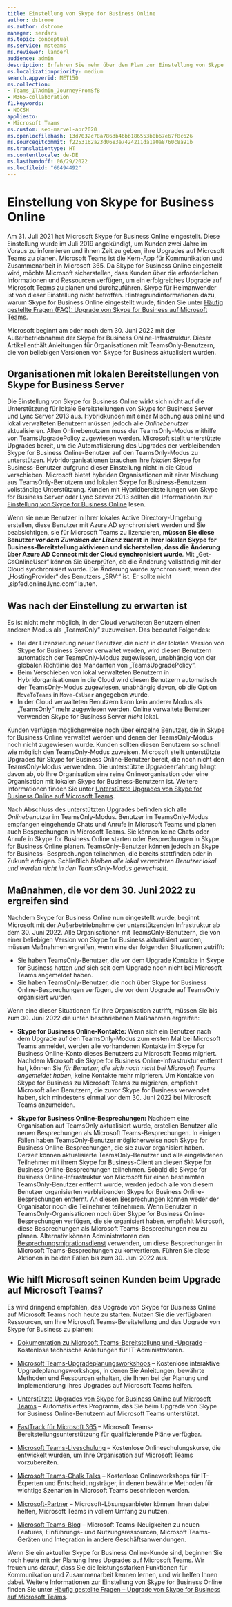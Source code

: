 ```yaml
---
title: Einstellung von Skype for Business Online
author: dstrome
ms.author: dstrome
manager: serdars
ms.topic: conceptual
ms.service: msteams
ms.reviewer: landerl
audience: admin
description: Erfahren Sie mehr über den Plan zur Einstellung von Skype for Business Online und darüber, wie Microsoft seinen Kunden bei der Migration zu Microsoft Teams hilft.
ms.localizationpriority: medium
search.appverid: MET150
ms.collection:
- Teams_ITAdmin_JourneyFromSfB
- M365-collaboration
f1.keywords:
- NOCSH
appliesto:
- Microsoft Teams
ms.custom: seo-marvel-apr2020
ms.openlocfilehash: 13d7032c78a7863b46bb186553b0b67e67f8c626
ms.sourcegitcommit: f2253162a23d0683e7424211da1a0a8760c8a91b
ms.translationtype: HT
ms.contentlocale: de-DE
ms.lasthandoff: 06/29/2022
ms.locfileid: "66494492"
---
```

# <a name="skype-for-business-online-retirement"></a>Einstellung von Skype for Business Online

Am 31. Juli 2021 hat Microsoft Skype for Business Online eingestellt. Diese Einstellung wurde im Juli 2019 angekündigt, um Kunden zwei Jahre im Voraus zu informieren und ihnen Zeit zu geben, ihre Upgrades auf Microsoft Teams zu planen. Microsoft Teams ist die Kern-App für Kommunikation und Zusammenarbeit in Microsoft 365. Da Skype for Business Online eingestellt wird, möchte Microsoft sicherstellen, dass Kunden über die erforderlichen Informationen und Ressourcen verfügen, um ein erfolgreiches Upgrade auf Microsoft Teams zu planen und durchzuführen.  Skype für Heimanwender ist von dieser Einstellung nicht betroffen. Hintergrundinformationen dazu, warum Skype for Business Online eingestellt wurde, finden Sie unter [Häufig gestellte Fragen (FAQ): Upgrade von Skype for Business auf Microsoft Teams](FAQ-journey.yml).

Microsoft beginnt am oder nach dem 30. Juni 2022 mit der Außerbetriebnahme der Skype for Business Online-Infrastruktur. Dieser Artikel enthält Anleitungen für Organisationen mit TeamsOnly-Benutzern, die von beliebigen Versionen von Skype for Business aktualisiert wurden.


## <a name="organizations-with-on-premises-deployments-of-skype-for-business-server"></a>Organisationen mit lokalen Bereitstellungen von Skype for Business Server

Die Einstellung von Skype for Business Online wirkt sich nicht auf die Unterstützung für lokale Bereitstellungen von Skype for Business Server und Lync Server 2013 aus. Hybridkunden mit einer Mischung aus online und lokal verwalteten Benutzern müssen jedoch alle *Onlinebenutzer* aktualisieren. Allen Onlinebenutzern muss der TeamsOnly-Modus mithilfe von TeamsUpgradePolicy zugewiesen werden. Microsoft stellt unterstützte Upgrades bereit, um die Automatisierung des Upgrades der verbleibenden Skype for Business Online-Benutzer auf den TeamsOnly-Modus zu unterstützen. Hybridorganisationen brauchen ihre *lokalen* Skype for Business-Benutzer aufgrund dieser Einstellung nicht in die Cloud verschieben. Microsoft bietet hybriden Organisationen mit einer Mischung aus TeamsOnly-Benutzern und lokalen Skype for Business-Benutzern vollständige Unterstützung. Kunden mit Hybridbereitstellungen von Skype for Business Server oder Lync Server 2013 sollten die Informationen zur [Einstellung von Skype for Business Online](/skypeforbusiness/hybrid/plan-hybrid-connectivity#implications-of-the-upcoming-retirement-of-skype-for-business-online) lesen.

Wenn sie neue Benutzer in Ihrer lokales Active Directory-Umgebung erstellen, diese Benutzer mit Azure AD synchronisiert werden und Sie beabsichtigen, sie für Microsoft Teams zu lizenzieren, **müssen Sie diese Benutzer *vor dem Zuweisen der Lizenz* zuerst in Ihrer lokalen Skype for Business-Bereitstellung aktivieren und sicherstellen, dass die Änderung über Azure AD Connect mit der Cloud synchronisiert wurde**.  Mit „Get-CsOnlineUser“ können Sie überprüfen, ob die Änderung vollständig mit der Cloud synchronisiert wurde. Die Änderung wurde synchronisiert, wenn der „HostingProvider“ des Benutzers „SRV:“ ist.  Er sollte nicht „sipfed.online.lync.com“ lauten.   

## <a name="what-to-expect-post-retirement"></a>Was nach der Einstellung zu erwarten ist

Es ist nicht mehr möglich, in der Cloud verwalteten Benutzern einen anderen Modus als „TeamsOnly“ zuzuweisen. Das bedeutet Folgendes:

 - Bei der Lizenzierung neuer Benutzer, die nicht in der lokalen Version von Skype for Business Server verwaltet werden, wird diesen Benutzern automatisch der TeamsOnly-Modus zugewiesen, unabhängig von der globalen Richtlinie des Mandanten von „TeamsUpgradePolicy“.
 - Beim Verschieben von lokal verwalteten Benutzern in Hybridorganisationen in die Cloud wird diesen Benutzern automatisch der TeamsOnly-Modus zugewiesen, unabhängig davon, ob die Option `MoveToTeams` in `Move-CsUser` angegeben wurde.
 - In der Cloud verwalteten Benutzern kann kein anderer Modus als „TeamsOnly“ mehr zugewiesen werden. Online verwaltete Benutzer verwenden Skype for Business Server *nicht* lokal.

Kunden verfügen möglicherweise noch über einzelne Benutzer, die in Skype for Business Online verwaltet werden und denen der TeamsOnly-Modus noch nicht zugewiesen wurde. Kunden sollten diesen Benutzern so schnell wie möglich den TeamsOnly-Modus zuweisen. Microsoft stellt unterstützte Upgrades für Skype for Business Online-Benutzer bereit, die noch nicht den TeamsOnly-Modus verwenden. Die unterstützte Upgradeerfahrung hängt davon ab, ob Ihre Organisation eine reine Onlineorganisation oder eine Organisation mit lokalen Skype for Business-Benutzern ist. Weitere Informationen finden Sie unter [Unterstützte Upgrades von Skype for Business Online auf Microsoft Teams](upgrade-assisted.md).

Nach Abschluss des unterstützten Upgrades befinden sich alle *Onlinebenutzer* im TeamsOnly-Modus. Benutzer im TeamsOnly-Modus empfangen eingehende Chats und Anrufe in Microsoft Teams und planen auch Besprechungen in Microsoft Teams. Sie können keine Chats oder Anrufe in Skype for Business Online starten oder Besprechungen in Skype for Business Online planen.  TeamsOnly-Benutzer können jedoch an Skype for Business- Besprechungen teilnehmen, die bereits stattfinden oder in Zukunft erfolgen. Schließlich *bleiben alle lokal verwalteten Benutzer lokal und werden nicht in den TeamsOnly-Modus gewechselt*.

## <a name="actions-to-take-before-june-30-2022"></a>Maßnahmen, die vor dem 30. Juni 2022 zu ergreifen sind
Nachdem Skype for Business Online nun eingestellt wurde, beginnt Microsoft mit der Außerbetriebnahme der unterstützenden Infrastruktur ab dem 30. Juni 2022.  Alle Organisationen mit TeamsOnly-Benutzern, die von einer beliebigen Version von Skype for Business aktualisiert wurden, müssen Maßnahmen ergreifen, wenn eine der folgenden Situationen zutrifft:

- Sie haben TeamsOnly-Benutzer, die vor dem Upgrade Kontakte in Skype for Business hatten *und* sich seit dem Upgrade noch nicht bei Microsoft Teams angemeldet haben.
- Sie haben TeamsOnly-Benutzer, die noch über Skype for Business Online-Besprechungen verfügen, die vor dem Upgrade auf TeamsOnly organisiert wurden.

Wenn eine dieser Situationen für Ihre Organisation zutrifft, müssen Sie bis zum 30. Juni 2022 die unten beschriebenen Maßnahmen ergreifen:

 - **Skype for Business Online-Kontakte:** Wenn sich ein Benutzer nach dem Upgrade auf den TeamsOnly-Modus zum ersten Mal bei Microsoft Teams anmeldet, werden alle vorhandenen Kontakte im Skype for Business Online-Konto dieses Benutzers zu Microsoft Teams migriert. Nachdem Microsoft die Skype for Business Online-Infrastruktur entfernt hat, können Sie *für Benutzer, die sich noch nicht bei Microsoft Teams angemeldet haben*, keine Kontakte mehr migrieren. Um Kontakte von Skype for Business zu Microsoft Teams zu migrieren, empfiehlt Microsoft allen Benutzern, die zuvor Skype for Business verwendet haben, sich mindestens einmal vor dem 30. Juni 2022 bei Microsoft Teams anzumelden.

 - **Skype for Business Online-Besprechungen:** Nachdem eine Organisation auf TeamsOnly aktualisiert wurde, erstellen Benutzer alle neuen Besprechungen als Microsoft Teams-Besprechungen. In einigen Fällen haben TeamsOnly-Benutzer möglicherweise noch Skype for Business Online-Besprechungen, die sie zuvor organisiert haben. Derzeit können aktualisierte TeamsOnly-Benutzer und alle eingeladenen Teilnehmer mit ihrem Skype for Business-Client an diesen Skype for Business Online-Besprechungen teilnehmen. Sobald die Skype for Business Online-Infrastruktur von Microsoft für einen bestimmten TeamsOnly-Benutzer entfernt wurde, werden jedoch alle von diesem Benutzer organisierten verbleibenden Skype for Business Online-Besprechungen entfernt. An diesen Besprechungen können weder der Organisator noch die Teilnehmer teilnehmen. Wenn Benutzer in TeamsOnly-Organisationen noch über Skype for Business Online-Besprechungen verfügen, die sie organisiert haben, empfiehlt Microsoft, diese Besprechungen als Microsoft Teams-Besprechungen neu zu planen. Alternativ können Administratoren den [Besprechungsmigrationsdienst](/skypeforbusiness/audio-conferencing-in-office-365/setting-up-the-meeting-migration-service-mms#trigger-meeting-migration-manually-via-powershell-cmdlet) verwenden, um diese Besprechungen in Microsoft Teams-Besprechungen zu konvertieren. Führen Sie diese Aktionen in beiden Fällen bis zum 30. Juni 2022 aus.  


## <a name="how-microsoft-is-helping-customers-upgrade-to-teams"></a>Wie hilft Microsoft seinen Kunden beim Upgrade auf Microsoft Teams?

Es wird dringend empfohlen, das Upgrade von Skype for Business Online auf Microsoft Teams noch heute zu starten. Nutzen Sie die verfügbaren Ressourcen, um Ihre Microsoft Teams-Bereitstellung und das Upgrade von Skype for Business zu planen:

- [Dokumentation zu Microsoft Teams-Bereitstellung und -Upgrade](upgrade-start-here.md) – Kostenlose technische Anleitungen für IT-Administratoren.

- [Microsoft Teams-Upgradeplanungsworkshops](./upgrade-workshops-landing-page.yml) – Kostenlose interaktive Upgradeplanungsworkshops, in denen Sie Anleitungen, bewährte Methoden und Ressourcen erhalten, die Ihnen bei der Planung und Implementierung Ihres Upgrades auf Microsoft Teams helfen.

- [Unterstützte Upgrades von Skype for Business Online auf Microsoft Teams](upgrade-assisted.md) – Automatisiertes Programm, das Sie beim Upgrade von Skype for Business Online-Benutzern auf Microsoft Teams unterstützt.

- [FastTrack für Microsoft 365](https://www.microsoft.com/fasttrack/microsoft-365) – Microsoft Teams-Bereitstellungsunterstützung für qualifizierende Pläne verfügbar.

- [Microsoft Teams-Liveschulung](./instructor-led-training-teams-landing-page.yml) – Kostenlose Onlineschulungskurse, die entwickelt wurden, um Ihre Organisation auf Microsoft Teams vorzubereiten.

- [Microsoft Teams-Chalk Talks](./chalk-talks-landing-page.yml) – Kostenlose Onlineworkshops für IT-Experten und Entscheidungsträger, in denen bewährte Methoden für wichtige Szenarien in Microsoft Teams beschrieben werden.

- [Microsoft-Partner](https://www.microsoft.com/solution-providers/home) – Microsoft-Lösungsanbieter können Ihnen dabei helfen, Microsoft Teams in vollem Umfang zu nutzen.

- [Microsoft Teams-Blog](https://techcommunity.microsoft.com/t5/microsoft-teams-blog/bg-p/MicrosoftTeamsBlog) – Microsoft Teams-Neuigkeiten zu neuen Features, Einführungs- und Nutzungsressourcen, Microsoft Teams-Geräten und Integration in andere Geschäftsanwendungen.

Wenn Sie ein aktueller Skype for Business Online-Kunde sind, beginnen Sie noch heute mit der Planung Ihres Upgrades auf Microsoft Teams. Wir freuen uns darauf, dass Sie die leistungsstarken Funktionen für Kommunikation und Zusammenarbeit kennen lernen, und wir helfen Ihnen dabei.  Weitere Informationen zur Einstellung von Skype for Business Online finden Sie unter [Häufig gestellte Fragen – Upgrade von Skype for Business auf Microsoft Teams](FAQ-journey.yml).





